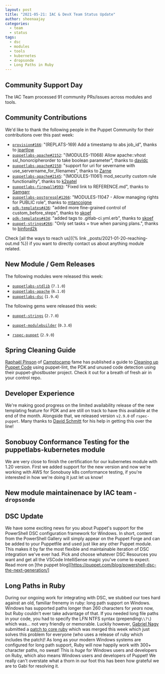 ```yaml
---
layout: post
title: "2021-05-21: IAC & DevX Team Status Update"
author: sheenaajay
categories:
  - team
  - status
tags:
  - dsc
  - modules
  - tools
  - kubernetes
  - dropsonde
  - Long Paths in Ruby
---
```


## Community Support Day

The IAC Team processed 91 community PRs/issues across modules and tools.

## Community Contributions

We'd like to thank the following people in the Puppet Community for their contributions over this past week:

- [`provision#166`][provision-pr-166]: "(REPLATS-169) Add a timestamp to abs job_id", thanks to [jpartlow][jpartlow]
- [`puppetlabs-apache#2152`][puppetlabs-apache-pr-2152]: "(MODULES-11068) Allow apache::vhost ssl_honorcipherorder to take boolean parameter", thanks to [davidc][davidc]
- [`puppetlabs-apache#2150`][puppetlabs-apache-pr-2150]: "support for uri for severname with use_servername_for_filenames", thanks to [Zarne][Zarne]
- [`puppetlabs-apache#2145`][puppetlabs-apache-pr-2145]: "(MODULES-11061) mod_security custom rule functionality", thanks to [k2patel][k2patel]
- [`puppetlabs-firewall#993`][puppetlabs-firewall-pr-993]: "Fixed link to REFERENCE.md", thanks to [Samgarr][Samgarr]
- [`puppetlabs-postgresql#1266`][puppetlabs-postgresql-pr-1266]: "MODULES-11047 - Allow managing rights for PUBLIC role", thanks to [mtancoigne][mtancoigne]
- [`pdk-templates#436`][pdk-templates-pr-436]: "added more fine-grained control of custom_before_steps", thanks to [skoef][skoef]
- [`pdk-templates#434`][pdk-templates-pr-434]: "added tags to .gitlab-ci.yml.erb", thanks to [skoef][skoef]
- [`puppet-strings#266`][puppet-strings-pr-266]: "Only set tasks = true when parsing plans.", thanks to [binford2k][binford2k]

Check [all the ways to reach us]({% link _posts/2021-01-20-reaching-out.md %}) if you want to directly contact us about anything module related.

## New Module / Gem Releases

The following modules were released this week:

- [`puppetlabs-stdlib`][puppetlabs-stdlib] (`7.1.0`)
- [`puppetlabs-apache`][puppetlabs-apache] (`6.1.0`)
- [`puppetlabs-dsc`][puppetlabs-dsc] (`1.9.4`)

The following gems were released this week:
- [`puppet-strings`][puppet-strings] (`2.7.0`)
- [`puppet-modulebuilder`][puppet-modulebuilder] (`0.3.0`)
- [`rspec-puppet`][rspec-puppet] (`2.9.0`)

  [puppetlabs-stdlib]: https://github.com/puppetlabs/puppetlabs-stdlib
  [puppetlabs-apache]: https://github.com/puppetlabs/puppetlabs-apache
  [puppetlabs-dsc]: https://github.com/puppetlabs/puppetlabs-dsc
  [provision-pr-166]: https://github.com/puppetlabs/provision/pull/166
  [jpartlow]: https://github.com/jpartlow
  [puppetlabs-apache-pr-2152]: https://github.com/puppetlabs/puppetlabs-apache/pull/2152
  [davidc]: https://github.com/davidc
  [puppetlabs-apache-pr-2150]: https://github.com/puppetlabs/puppetlabs-apache/pull/2150
  [Zarne]: https://github.com/Zarne
  [puppetlabs-apache-pr-2145]: https://github.com/puppetlabs/puppetlabs-apache/pull/2145
  [k2patel]: https://github.com/k2patel
  [puppetlabs-firewall-pr-993]: https://github.com/puppetlabs/puppetlabs-firewall/pull/993
  [Samgarr]: https://github.com/Samgarr
  [puppetlabs-postgresql-pr-1266]: https://github.com/puppetlabs/puppetlabs-postgresql/pull/1266
  [mtancoigne]: https://github.com/mtancoigne
  [pdk-templates-pr-436]: https://github.com/puppetlabs/pdk-templates/pull/436
  [skoef]: https://github.com/skoef
  [pdk-templates-pr-434]: https://github.com/puppetlabs/pdk-templates/pull/434
  [puppet-strings-pr-266]: https://github.com/puppetlabs/puppet-strings/pull/266
  [binford2k]: https://github.com/binford2k
  [puppet-modulebuilder]: https://rubygems.org/gems/puppet-modulebuilder
  [puppet-strings]: https://rubygems.org/gems/puppet-strings
  [rspec-puppet]: https://rubygems.org/gems/rspec-puppet

## Spring Cleaning Guide

[Raphaël Pinson](https://dev.to/raphink) of [Camptocamp](https://www.camptocamp.com) fame has published a guide to [Cleaning up Puppet Code](https://dev.to/camptocamp-ops/cleaning-up-puppet-code-4da2) using puppet-lint, the PDK and unused code detection using their puppet-ghostbuster project. Check it out for a breath of fresh air in your control repo.

## Developer Experience

We're making good progress on the limited availability release of the new templating feature for PDK and are still on track to have this available at the end of the month.
Alongside that, we released version `v2.9.0` of `rspec-puppet`.
Many thanks to [David Schmitt][DavidSchmitt] for his help in getting this over the line!


## Sonobuoy Conformance Testing for the puppetlabs-kubernetes module

We are very close to finish the certification for our kubernetes module with 1.20 version.
First we added support for the new version and now we're working with AWS for Sonobuoy k8s conformance testing, if you're interested in how we're doing it just let us know!

## New module maintainenace by IAC team - `dropsonde` 

## DSC Update

We have some exciting news for you about Puppet's support for the PowerShell DSC configuration framework for Windows.
In short, content from the PowerShell Gallery will simply appear on the Puppet Forge and can be added to your Puppetfile and used just like any other Puppet module.
This makes it by far the most flexible and maintainable iteration of DSC integration we've ever had.
Pick and choose whatever DSC Resources you want and get all the VSCode IntelliSense magic you've come to expect.
Read more on [the puppet blog][https://puppet.com/blog/powershell-dsc-the-next-generation/]

## Long Paths in Ruby

During our ongoing work for integrating with DSC, we stubbed our toes hard against an old, familiar frenemy in ruby: long path support on Windows.
Windows has supported paths longer than 260 characters for _years_ now, but Ruby couldn't ever take advantage of that.
If you needed long file paths in your code, you had to specify the LFN NTFS syntax (prepending`\\?\`) which was... not very friendly or memorable.
Luckily however, [Gabriel Nagy][gabi] submitted a [patch to core ruby][ruby-lfn-patch] which was merged this week which just solves this problem for everyone (who uses a release of ruby which includes the patch)!
As long as your modern Windows systems are configured for long path support, Ruby will now happily work with 300+ character paths, no sweat!
This is _huge_ for Windows users and developers on Ruby, which also means Windows users and developers of Puppet!
We really can't overstate what a thorn in our foot this has been how grateful we are to Gabi for resolving it.

[gabi]: https://github.com/GabrielNagy
[ruby-lfn-patch]: https://github.com/ruby/ruby/pull/4505

  [Adrian]:             https://github.com/adrianiurca
  [Ben]:                https://github.com/binford2k
  [Ciaran]:             https://github.com/sanfrancrisko
  [Daiana]:             https://github.com/daianamezdrea
  [Danny]:              https://github.com/carabasdaniel
  [DavidArmstrong]:     https://github.com/da-ar
  [DavidSchmitt]:       https://github.com/DavidS
  [DavidSwan]:          https://github.com/david22swan
  [Disha]:              https://github.com/Disha-maker
  [James]:              https://github.com/jpogran
  [Lore]:               https://github.com/lionce
  [Michael]:            https://github.com/michaeltlombardi
  [Paula]:              https://github.com/pmcmaw
  [Sheena]:             https://github.com/sheenaajay
  [Supported Modules]:  https://puppetlabs.github.io/iac/modules/
  [Tools]:              https://puppetlabs.github.io/iac/tools/
